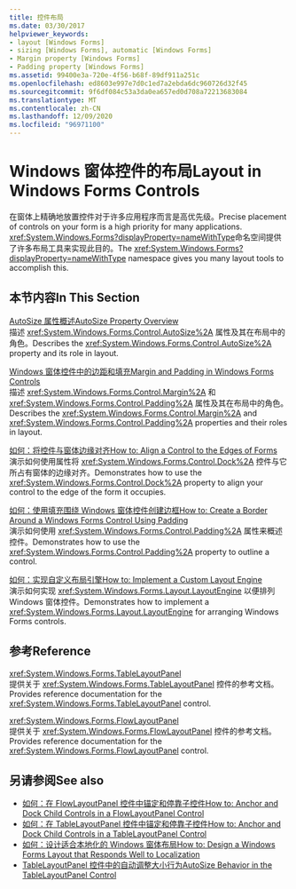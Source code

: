 ```yaml
---
title: 控件布局
ms.date: 03/30/2017
helpviewer_keywords:
- layout [Windows Forms]
- sizing [Windows Forms], automatic [Windows Forms]
- Margin property [Windows Forms]
- Padding property [Windows Forms]
ms.assetid: 99400e3a-720e-4f56-b68f-89df911a251c
ms.openlocfilehash: ed8603e997e7d0c1ed7a2ebda6dc960726d32f45
ms.sourcegitcommit: 9f6df084c53a3da0ea657ed0d708a72213683084
ms.translationtype: MT
ms.contentlocale: zh-CN
ms.lasthandoff: 12/09/2020
ms.locfileid: "96971100"
---
```

# <a name="layout-in-windows-forms-controls"></a><span data-ttu-id="91f74-102">Windows 窗体控件的布局</span><span class="sxs-lookup"><span data-stu-id="91f74-102">Layout in Windows Forms Controls</span></span>

<span data-ttu-id="91f74-103">在窗体上精确地放置控件对于许多应用程序而言是高优先级。</span><span class="sxs-lookup"><span data-stu-id="91f74-103">Precise placement of controls on your form is a high priority for many applications.</span></span> <span data-ttu-id="91f74-104"><xref:System.Windows.Forms?displayProperty=nameWithType>命名空间提供了许多布局工具来实现此目的。</span><span class="sxs-lookup"><span data-stu-id="91f74-104">The <xref:System.Windows.Forms?displayProperty=nameWithType> namespace gives you many layout tools to accomplish this.</span></span>

## <a name="in-this-section"></a><span data-ttu-id="91f74-105">本节内容</span><span class="sxs-lookup"><span data-stu-id="91f74-105">In This Section</span></span>

<span data-ttu-id="91f74-106">[AutoSize 属性概述](autosize-property-overview.md)</span><span class="sxs-lookup"><span data-stu-id="91f74-106">[AutoSize Property Overview](autosize-property-overview.md)</span></span>\
<span data-ttu-id="91f74-107">描述 <xref:System.Windows.Forms.Control.AutoSize%2A> 属性及其在布局中的角色。</span><span class="sxs-lookup"><span data-stu-id="91f74-107">Describes the <xref:System.Windows.Forms.Control.AutoSize%2A> property and its role in layout.</span></span>

<span data-ttu-id="91f74-108">[Windows 窗体控件中的边距和填充](margin-and-padding-in-windows-forms-controls.md)</span><span class="sxs-lookup"><span data-stu-id="91f74-108">[Margin and Padding in Windows Forms Controls](margin-and-padding-in-windows-forms-controls.md)</span></span>\
<span data-ttu-id="91f74-109">描述 <xref:System.Windows.Forms.Control.Margin%2A> 和 <xref:System.Windows.Forms.Control.Padding%2A> 属性及其在布局中的角色。</span><span class="sxs-lookup"><span data-stu-id="91f74-109">Describes the <xref:System.Windows.Forms.Control.Margin%2A> and <xref:System.Windows.Forms.Control.Padding%2A> properties and their roles in layout.</span></span>

<span data-ttu-id="91f74-110">[如何：将控件与窗体边缘对齐](how-to-align-a-control-to-the-edges-of-forms.md)</span><span class="sxs-lookup"><span data-stu-id="91f74-110">[How to: Align a Control to the Edges of Forms](how-to-align-a-control-to-the-edges-of-forms.md)</span></span>\
<span data-ttu-id="91f74-111">演示如何使用属性将 <xref:System.Windows.Forms.Control.Dock%2A> 控件与它所占有窗体的边缘对齐。</span><span class="sxs-lookup"><span data-stu-id="91f74-111">Demonstrates how to use the <xref:System.Windows.Forms.Control.Dock%2A> property to align your control to the edge of the form it occupies.</span></span>

<span data-ttu-id="91f74-112">[如何：使用填充围绕 Windows 窗体控件创建边框](how-to-create-a-border-around-a-windows-forms-control-using-padding.md)</span><span class="sxs-lookup"><span data-stu-id="91f74-112">[How to: Create a Border Around a Windows Forms Control Using Padding](how-to-create-a-border-around-a-windows-forms-control-using-padding.md)</span></span>\
<span data-ttu-id="91f74-113">演示如何使用 <xref:System.Windows.Forms.Control.Padding%2A> 属性来概述控件。</span><span class="sxs-lookup"><span data-stu-id="91f74-113">Demonstrates how to use the <xref:System.Windows.Forms.Control.Padding%2A> property to outline a control.</span></span>

<span data-ttu-id="91f74-114">[如何：实现自定义布局引擎](how-to-implement-a-custom-layout-engine.md)</span><span class="sxs-lookup"><span data-stu-id="91f74-114">[How to: Implement a Custom Layout Engine](how-to-implement-a-custom-layout-engine.md)</span></span>\
<span data-ttu-id="91f74-115">演示如何实现 <xref:System.Windows.Forms.Layout.LayoutEngine> 以便排列 Windows 窗体控件。</span><span class="sxs-lookup"><span data-stu-id="91f74-115">Demonstrates how to implement a <xref:System.Windows.Forms.Layout.LayoutEngine> for arranging Windows Forms controls.</span></span>

## <a name="reference"></a><span data-ttu-id="91f74-116">参考</span><span class="sxs-lookup"><span data-stu-id="91f74-116">Reference</span></span>

<xref:System.Windows.Forms.TableLayoutPanel>\
<span data-ttu-id="91f74-117">提供关于 <xref:System.Windows.Forms.TableLayoutPanel> 控件的参考文档。</span><span class="sxs-lookup"><span data-stu-id="91f74-117">Provides reference documentation for the <xref:System.Windows.Forms.TableLayoutPanel> control.</span></span>

<xref:System.Windows.Forms.FlowLayoutPanel>\
<span data-ttu-id="91f74-118">提供关于 <xref:System.Windows.Forms.FlowLayoutPanel> 控件的参考文档。</span><span class="sxs-lookup"><span data-stu-id="91f74-118">Provides reference documentation for the <xref:System.Windows.Forms.FlowLayoutPanel> control.</span></span>

## <a name="see-also"></a><span data-ttu-id="91f74-119">另请参阅</span><span class="sxs-lookup"><span data-stu-id="91f74-119">See also</span></span>

- [<span data-ttu-id="91f74-120">如何：在 FlowLayoutPanel 控件中锚定和停靠子控件</span><span class="sxs-lookup"><span data-stu-id="91f74-120">How to: Anchor and Dock Child Controls in a FlowLayoutPanel Control</span></span>](how-to-anchor-and-dock-child-controls-in-a-flowlayoutpanel-control.md)
- [<span data-ttu-id="91f74-121">如何：在 TableLayoutPanel 控件中锚定和停靠子控件</span><span class="sxs-lookup"><span data-stu-id="91f74-121">How to: Anchor and Dock Child Controls in a TableLayoutPanel Control</span></span>](how-to-anchor-and-dock-child-controls-in-a-tablelayoutpanel-control.md)
- [<span data-ttu-id="91f74-122">如何：设计适合本地化的 Windows 窗体布局</span><span class="sxs-lookup"><span data-stu-id="91f74-122">How to: Design a Windows Forms Layout that Responds Well to Localization</span></span>](how-to-design-a-windows-forms-layout-that-responds-well-to-localization.md)
- [<span data-ttu-id="91f74-123">TableLayoutPanel 控件中的自动调整大小行为</span><span class="sxs-lookup"><span data-stu-id="91f74-123">AutoSize Behavior in the TableLayoutPanel Control</span></span>](autosize-behavior-in-the-tablelayoutpanel-control.md)

